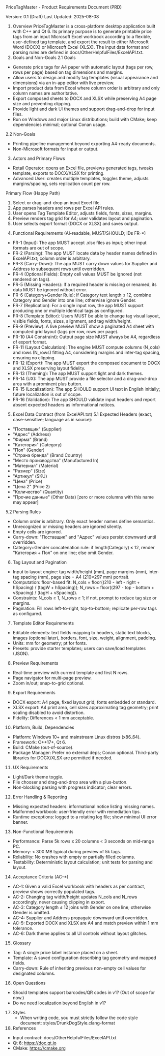 PriceTagMaster - Product Requirements Document (PRD)

Version: 0.1 (Draft)
Last Updated: 2025-08-08

1. Overview
   PriceTagMaster is a cross-platform desktop application built with C++ and Qt 6. Its primary purpose is to generate printable price tags from an input Microsoft Excel workbook according to a flexible, user-defined tag template, and export the result to either Microsoft Word (DOCX) or Microsoft Excel (XLSX). The input data format and parsing rules are defined in docs/OtherHelpfulFiles/ExcelAPI.txt.
2. Goals and Non-Goals
   2.1 Goals

- Generate price tags for A4 paper with automatic layout (tags per row, rows per page) based on tag dimensions and margins.
- Allow users to design and modify tag templates (visual appearance and dimensions) via an in-app editor with live preview.
- Import product data from Excel where column order is arbitrary and only column names are authoritative.
- Export composed sheets to DOCX and XLSX while preserving A4 page size and preventing clipping.
- Provide light and dark UI themes and support drag-and-drop for input files.
- Run on Windows and major Linux distributions; build with CMake; keep dependencies minimal; optional Conan usage.

2.2 Non-Goals

- Printing pipeline management beyond exporting A4-ready documents.
- Non-Microsoft formats for input or output.

3. Actors and Primary Flows

- Retail Operator: opens an Excel file, previews generated tags, tweaks template, exports to DOCX/XLSX for printing.
- Advanced User: creates multiple templates, toggles theme, adjusts margins/spacing, sets replication count per row.

Primary Flow (Happy Path)

1) Select or drag-and-drop an input Excel file.
2) App parses headers and rows per Excel API rules.
3) User opens Tag Template Editor, adjusts fields, fonts, sizes, margins.
4) Preview renders tag grid for A4; user validates layout and pagination.
5) User selects export format (DOCX or XLSX) and saves output.

4. Functional Requirements (AI-readable, MUST/SHOULD; IDs FR-*)

- FR-1 (Input): The app MUST accept .xlsx files as input; other input formats are out of scope.
- FR-2 (Parsing): The app MUST locate data by header names defined in ExcelAPI.txt; column order is arbitrary.
- FR-3 (Carry-Down): The app MUST carry down values for Supplier and Address to subsequent rows until overridden.
- FR-4 (Optional Fields): Empty cell values MUST be ignored (not rendered on tags).
- FR-5 (Missing Headers): If a required header is missing or renamed, its data MUST be ignored without error.
- FR-6 (Category+Gender Rule): If Category text length ≤ 12, combine Category and Gender into one line; otherwise ignore Gender.
- FR-7 (Replication): For a single input row, the app MUST support producing one or multiple identical tags as configured.
- FR-8 (Template Editor): Users MUST be able to change tag visual layout, visible fields, fonts, sizes, alignment, and tag width/height.
- FR-9 (Preview): A live preview MUST show a paginated A4 sheet with computed grid layout (tags per row, rows per page).
- FR-10 (A4 Constraint): Output page size MUST always be A4, regardless of export format.
- FR-11 (Layout Calculation): The engine MUST compute columns (N_cols) and rows (N_rows) fitting A4, considering margins and inter-tag spacing, ensuring no clipping.
- FR-12 (Export): The app MUST export the composed document to DOCX and XLSX preserving layout fidelity.
- FR-13 (Theming): The app MUST support light and dark themes.
- FR-14 (UX): The app MUST provide a file selector and a drag-and-drop area with a prominent plus button.
- FR-15 (Localization): The app SHOULD support UI text in English initially; future localization is out of scope.
- FR-16 (Validation): The app SHOULD validate input headers and report absent expected headers as informational notices.

5. Excel Data Contract (from ExcelAPI.txt)
   5.1 Expected Headers (exact, case-sensitive; language as in source):

- "Поставщик" (Supplier)
- "Адрес" (Address)
- "Фирма" (Brand)
- "Категория" (Category)
- "Пол" (Gender)
- "Страна бренда" (Brand Country)
- "Место производства" (Manufactured In)
- "Материал" (Material)
- "Размер" (Size)
- "Артикул" (SKU)
- "Цена" (Price)
- "Цена 2" (Price 2)
- "Количество" (Quantity)
- "Прочие данные" (Other Data) [zero or more columns with this name may appear]

5.2 Parsing Rules

- Column order is arbitrary. Only exact header names define semantics.
- Unrecognized or missing headers are ignored silently.
- Empty cells are ignored.
- Carry-down: "Поставщик" and "Адрес" values persist downward until overridden.
- Category+Gender concatenation rule: if length(Category) ≤ 12, render "Категория + Пол" on one line; else omit Gender.

6. Tag Layout and Pagination

- Input to layout engine: tag width/height (mm), page margins (mm), inter-tag spacing (mm), page size = A4 (210×297 mm) portrait.
- Computation: floor-based fit: N_cols = floor((210 - left - right + hSpacing) / (tagW + hSpacing)); N_rows = floor((297 - top - bottom + vSpacing) / (tagH + vSpacing)).
- Constraints: N_cols ≥ 1, N_rows ≥ 1; if not, prompt to reduce tag size or margins.
- Pagination: Fill rows left-to-right, top-to-bottom; replicate per-row tags as configured.

7. Template Editor Requirements

- Editable elements: text fields mapping to headers, static text blocks, images (optional later), borders, font, size, weight, alignment, padding.
- Units: mm for geometry; pt for fonts.
- Presets: provide starter templates; users can save/load templates (JSON).

8. Preview Requirements

- Real-time preview with current template and first N rows.
- Page navigator for multi-page preview.
- Zoom in/out; snap-to-grid optional.

9. Export Requirements

- DOCX export: A4 page, fixed layout grid; fonts embedded or standard.
- XLSX export: A4 print area, cell sizes approximating tag geometry; print scaling disabled to avoid distortion.
- Fidelity: Differences < 1 mm acceptable.

10. Platform, Build, Dependencies

- Platform: Windows 10+ and mainstream Linux distros (x86_64).
- Framework: C++17+, Qt 6.
- Build: CMake (out-of-source).
- Package Manager: Prefer no external deps; Conan optional. Third-party libraries for DOCX/XLSX are permitted if needed.

11. UX Requirements

- Light/Dark theme toggle.
- File chooser and drag-and-drop area with a plus-button.
- Non-blocking parsing with progress indicator; clear errors.

12. Error Handling & Reporting

- Missing expected headers: informational notice listing missing names.
- Malformed workbook: user-friendly error with remediation tips.
- Runtime exceptions: logged to a rotating log file; show minimal UI error banner.

13. Non-Functional Requirements

- Performance: Parse 5k rows x 20 columns < 3 seconds on mid-range PC.
- Memory: < 300 MB typical during preview of 5k tags.
- Reliability: No crashes with empty or partially filled columns.
- Testability: Deterministic layout calculation; unit tests for parsing and layout.

14. Acceptance Criteria (AC-*)

- AC-1: Given a valid Excel workbook with headers as per contract, preview shows correctly populated tags.
- AC-2: Changing tag width/height updates N_cols and N_rows accordingly, never causing clipping in export.
- AC-3: Category length ≤ 12 joins with Gender on one line; otherwise Gender is omitted.
- AC-4: Supplier and Address propagate downward until overridden.
- AC-5: Exported DOCX and XLSX are A4 and match preview within 1 mm tolerance.
- AC-6: Dark theme applies to all UI controls without layout glitches.

15. Glossary

- Tag: A single price label instance placed on a sheet.
- Template: A saved configuration describing tag geometry and mapped fields.
- Carry-down: Rule of inheriting previous non-empty cell values for designated columns.

16. Open Questions

- Should templates support barcodes/QR codes in v1? (Out of scope for now.)
- Do we need localization beyond English in v1?

17. Styles
    * When writing code, you must strictly follow the code style document: styles/DrunkDogStyle.clang-format
18. References

- Input contract: docs/OtherHelpfulFiles/ExcelAPI.txt
- Qt 6: https://doc.qt.io
- CMake: https://cmake.org
